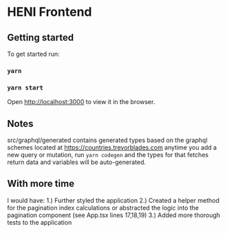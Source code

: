 # HENI Frontend

## Getting started

To get started run:

### `yarn`

### `yarn start`

Open [http://localhost:3000](http://localhost:3000) to view it in the browser.

## Notes

src/graphql/generated contains generated types based on the graphql schemes located at https://countries.trevorblades.com
anytime you add a new query or mutation, run `yarn codegen` and the types for that fetches return data and variables will be auto-generated.

## With more time

I would have:
1.) Further styled the application
2.) Created a helper method for the pagination index calculations or abstracted the logic into the pagination component (see App.tsx lines 17,18,19)
3.) Added more thorough tests to the application
